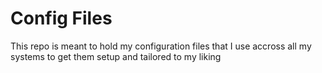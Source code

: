 # Config Files

This repo is meant to hold my configuration files that I use accross all my systems to get them setup and tailored to my liking
